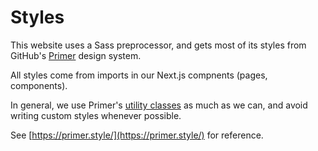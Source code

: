 # Styles

This website uses a Sass preprocessor, and gets most of its styles from GitHub's
[Primer](https://primer.style) design system.

All styles come from imports in our Next.js compnents (pages, components).

In general, we use Primer's [utility classes](https://primer.style/css/utilities) as much as we can, and avoid writing custom styles whenever possible.

See [https://primer.style/](https://primer.style/) for reference.

